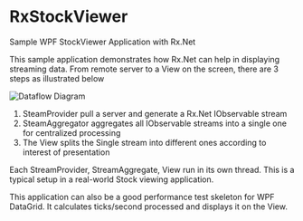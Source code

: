 # RxStockViewer
Sample WPF StockViewer Application with Rx.Net

This sample application demonstrates how Rx.Net can help in displaying streaming data. From remote server to a View on the screen, there are 3 steps as illustrated below

![Dataflow Diagram](RxStockViewer.png)

1. SteamProvider pull a server and generate a Rx.Net IObservable stream
2. SteamAggregator aggregates all IObservable streams into a single one for centralized processing
3. The View splits the Single stream into different ones according to interest of presentation

Each StreamProvider, StreamAggregate, View run in its own thread. This is a typical setup in a real-world Stock viewing application.

This application can also be a good performance test skeleton for WPF DataGrid. It calculates ticks/second processed and displays it on the View.


